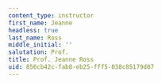 ```yaml
---
content_type: instructor
first_name: Jeanne
headless: true
last_name: Ross
middle_initial: ''
salutation: Prof.
title: Prof. Jeanne Ross
uid: 856cb42c-fab8-eb25-fff5-038c85179d07
---
```

